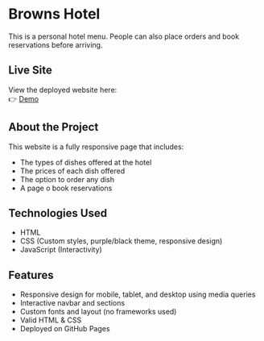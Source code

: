 # Browns Hotel

This is a personal hotel menu. People can also place orders and book reservations before arriving.

## Live Site

View the deployed website here:  
👉 [Demo](https://brownstracey.github.io/hotel_menu/)

## About the Project

This website is a fully responsive page that includes:

-  The types of dishes offered at the hotel
-  The prices of each dish offered
-  The option to order any dish
-  A page o book reservations

## Technologies Used

- HTML
- CSS (Custom styles, purple/black theme, responsive design)
- JavaScript (Interactivity)

## Features

- Responsive design for mobile, tablet, and desktop using media queries
- Interactive navbar and sections
- Custom fonts and layout (no frameworks used)
- Valid HTML & CSS
- Deployed on GitHub Pages
